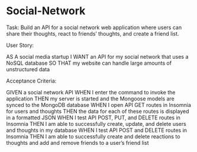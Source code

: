 # Social-Network

Task:
Build an API for a social network web application where users can share their thoughts, react to friends’ thoughts, and create a friend list.

User Story:

AS A social media startup
I WANT an API for my social network that uses a NoSQL database
SO THAT my website can handle large amounts of unstructured data

Acceptance Criteria:

GIVEN a social network API
WHEN I enter the command to invoke the application
THEN my server is started and the Mongoose models are synced to the MongoDB database
WHEN I open API GET routes in Insomnia for users and thoughts
THEN the data for each of these routes is displayed in a formatted JSON
WHEN I test API POST, PUT, and DELETE routes in Insomnia
THEN I am able to successfully create, update, and delete users and thoughts in my database
WHEN I test API POST and DELETE routes in Insomnia
THEN I am able to successfully create and delete reactions to thoughts and add and remove friends to a user’s friend list
